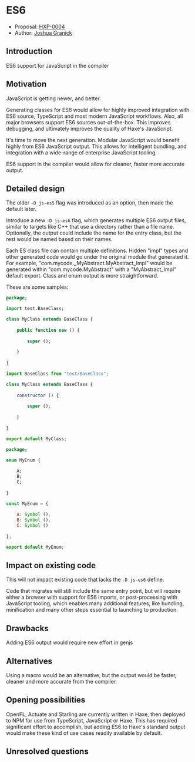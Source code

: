 # ES6

* Proposal: [HXP-0004](0004-es6.md)
* Author: [Joshua Granick](https://github.com/openfl)

## Introduction

ES6 support for JavaScript in the compiler

## Motivation

JavaScript is getting newer, and better.

Generating classes for ES6 would allow for highly improved integration with
ES6 source, TypeScript and most modern JavaScript workflows. Also, all major
browsers support ES6 sources out-of-the-box. This improves debugging, and
ultimately improves the quality of Haxe's JavaScript.

It's time to move the next generation. Modular JavaScript would benefit highly
from ES6 JavaScript output. This allows for intelligent bundling, and integration
with a wide-range of enterprise JavaScript tooling.

ES6 support in the compiler would allow for cleaner, faster more accurate output.

## Detailed design

The older `-D js-es5` flag was introduced as an option, then made the default later.

Introduce a new `-D js-es6` flag, which generates multiple ES6 output files, similar
to targets like C++ that use a directory rather than a file name. Optionally, the
output could include the name for the entry class, but the rest would be named 
based on their names.

Each ES class file can contain multiple definitions. Hidden "impl" types and other
generated code would go under the original module that generated it. For example, 
"com.mycode._MyAbstract.MyAbstract_Impl" would be generated within "com.mycode.MyAbstract"
with a "MyAbstract_Impl" default export. Class and enum output is more straightforward.

These are some samples:

```haxe
package;

import test.BaseClass;

class MyClass extends BaseClass {
	
	public function new () {
		
		super ();
		
	}
	
}
```

```js
import BaseClass from "test/BaseClass";

class MyClass extends BaseClass {
	
	constructor () {
		
		super ();
		
	}
	
}

export default MyClass;
```

```haxe
package;

enum MyEnum {
	
	A;
	B;
	C;
	
}
```

```js
const MyEnum = {
	
	A: Symbol (),
	B: Symbol (),
	C: Symbol ()
	
};

export default MyEnum;
```

## Impact on existing code

This will not impact existing code that lacks the `-D js-es6` define.

Code that migrates will still include the same entry point, but will require either
a browser with support for ES6 imports, or post-processing with JavaScript tooling,
which enables many additional features, like bundling, minification and many other
steps essential to launching to production.

## Drawbacks

Adding ES6 output would require new effort in genjs

## Alternatives

Using a macro would be an alternative, but the output would be faster, cleaner and more 
accurate from the compiler.

## Opening possibilities

OpenFL, Actuate and Starling are currently written in Haxe, then deployed to NPM for
use from TypeScript, JavaScript or Haxe. This has required significant effort to accomplish,
but adding ES6 to Haxe's standard output would make these kind of use cases readily available
by default.

## Unresolved questions

